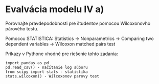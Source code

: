 # Evalvácia modelu IV a)

Porovnajte pravdepodobnosti pre študentov pomocou Wilcoxonovho párového testu.

Pomocou STATISTICA: Statistics -> Nonparametrics -> Comparing two dependent variables -> Wilcoxon matched pairs test

Príkazy v Pythone vhodné pre riešenie tohto zadania:

```
import pandas as pd
pd.read_csv() - načítanie log súboru
from scipy import stats - statistika
stats.wilcoxon() - Wilcoxonov parovy test
```
